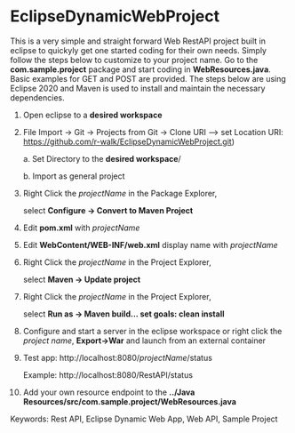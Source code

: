 # EclipseDynamicWebProject

This is a very simple and straight forward Web RestAPI project built in eclipse to quickyly get one started coding for their own needs. Simply follow the steps below to customize to your project name. Go to the **com.sample.project** package and start coding in **WebResources.java**. Basic examples for GET and POST are provided. The steps below are using Eclipse 2020 and Maven is used to install and maintain the necessary dependencies. 


1.  Open eclipse to a **desired workspace**

2.  File Import -> Git -> Projects from Git -> Clone URI --> set Location URI: https://github.com/r-walk/EclipseDynamicWebProject.git)

	a. Set Directory to the **desired workspace**/**<your projectName>**
	
	b. Import as general project
	
3.  Right Click the *projectName* in the Package Explorer, 

	select **Configure -> Convert to Maven Project**

4.  Edit **pom.xml** with *projectName*

5.  Edit **WebContent/WEB-INF/web.xml** display name with *projectName*

6.  Right Click the *projectName* in the Project Explorer, 
	
	select **Maven -> Update project**

7.  Right Click the *projectName* in the Project Explorer,

	select **Run as -> Maven build...  set goals: clean install**

8.  Configure and start a server in the eclipse workspace or right click the *project name*, **Export->War** and launch from an external container

9.  Test app: http://localhost:8080/*projectName*/status

     Example: http://localhost:8080/RestAPI/status

10. Add your own resource endpoint to the **../Java Resources/src/com.sample.project/WebResources.java**

Keywords:  Rest API, Eclipse Dynamic Web App, Web API, Sample Project
